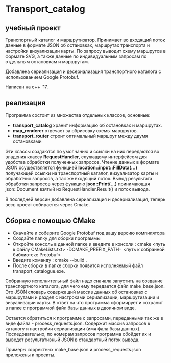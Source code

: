 # Transport_catalog

## учебный проект
Транспортный каталог и маршрутизатор. Принимает во входящий поток данные в формате JSON об остановках, маршрутах транспорта и настройки визуализации карты. По запросу выводит схему маршрутов в формате SVG, а также данные по индивидуальным запросам по отдельным остановкам и маршрутам.

Добавлена сериализация и десериализация транспортного каталога с использованием Google Protobuf.

Написан на с++ '17.

## реализация
Программа состоит из множества отдельных классов, основные:
- **transport_catalog** хранит информацию об остановках и маршрутах.
- **map_renderer** отвечает за обрисовку схемы маршрутов.
- **transport_router** строит оптимальный маршрут между двумя остановками

Эти классы создаются по умолчанию и ссылки на них передаются во владения классу **RequestHandler**, служащему интерфейсом для удобства обработки полученных запросов. Чтение данных в формате JSON осуществляется функцией **location::input::FillData(...)** получающей ссылки на транспортный каталог, визуализатор карты и обработчик запросов, а так же входящий поток. Вывод результата обработки запросов через функцию **json::Print(...)** принимающая json::Document взятый из RequestHandler.Result() и поток вывода.

В последней версии добавлена сериализация и десериализация, теперь весь проект собирается через Cmake.

## Сборка с помощью CMake
- Скачайте и соберите Google Protobuf под вашу версию компилятора
- Создайте папку для сборки программы
- Откройте консоль в данной папке и введите в консоли : cmake <путь к файлу CMakeLists.txt> -DCMAKE_PREFIX_PATH= <путь к собранной библиотеке Protobuf>
- Введите команду : cmake --build .
- После сборки в папке сборки появится исполняемый файл transport_catalogue.exe.

Собранную исполнительный файл надо сначала запустить на создание транспортного каталога, для чего ему передается файл make_base.json. Это JSON словарь содержащий массив данных об остановках с маршрутами и раздел с настроками сериализации, маршрутизации и визуализации карты. В ответ на что программа сформирует и сохранит в папке с программой файл базы данных в двоичном виде.

Остается обратиться к программе с запросами, переданными так же в виде файла - process_requests.json. Содержит массив запросов к каталогу и настройки сериализации (имя фала базы данных). Последовательно, по номерам запросов программа обойдет их и выведет результативный JSON в стандартный поток вывода.

Примеры корректных make_base.json и process_requests.json приложены к проекты.

